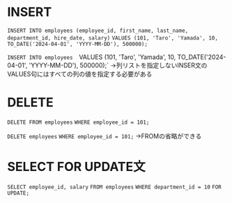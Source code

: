 # INSERT
`INSERT INTO employees (employee_id, first_name, last_name, department_id, hire_date, salary)`
`VALUES (101, 'Taro', 'Yamada', 10, TO_DATE('2024-04-01', 'YYYY-MM-DD'), 500000);`

`INSERT INTO employees 
`VALUES (101, 'Taro', 'Yamada', 10, TO_DATE('2024-04-01', 'YYYY-MM-DD'), 500000);`
→列リストを指定しないINSER文のVALUES句にはすべての列の値を指定する必要がある

# DELETE
`DELETE FROM employees`
`WHERE employee_id = 101;`

`DELETE employees`
`WHERE employee_id = 101;`
→FROMの省略ができる

# SELECT FOR UPDATE文
`SELECT employee_id, salary`
`FROM employees`
`WHERE department_id = 10`
`FOR UPDATE;`

